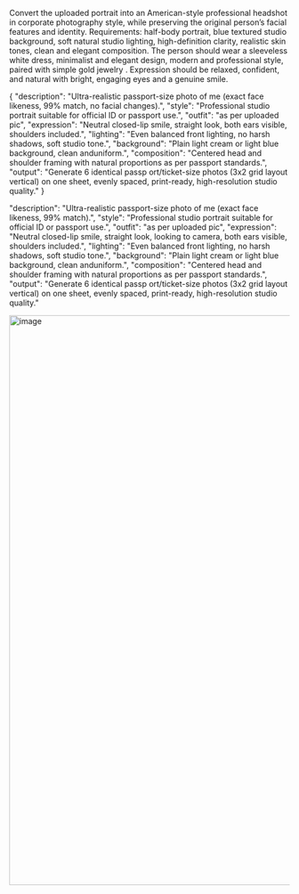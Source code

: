 Convert the uploaded portrait into an American-style professional headshot in corporate photography style, while preserving the original person’s facial features and identity.
Requirements: half-body portrait, blue textured studio background, soft natural studio lighting, high-definition clarity, realistic skin tones, clean and elegant composition.
The person should wear a sleeveless white dress, minimalist and elegant design, modern and professional style, paired with simple gold jewelry .
Expression should be relaxed, confident, and natural with bright, engaging eyes and a genuine smile.



{
 "description": "Ultra-realistic passport-size photo of me (exact face likeness, 99% match, no facial changes).",
 "style": "Professional studio portrait suitable for official ID or passport use.",
 "outfit": "as per uploaded pic",
 "expression": "Neutral closed-lip smile, straight look, both ears visible, shoulders included.",
 "lighting": "Even balanced front lighting, no harsh shadows, soft studio tone.",
 "background": "Plain light cream or light blue background, clean anduniform.",
 "composition": "Centered head and shoulder framing with natural proportions as per passport standards.",
 "output": "Generate 6 identical passp ort/ticket-size photos (3x2 grid layout vertical) on one sheet, evenly spaced, print-ready, high-resolution studio quality."
}

"description": "Ultra-realistic passport-size photo of me (exact face likeness, 99% match).",
 "style": "Professional studio portrait suitable for official ID or passport use.",
 "outfit": "as per uploaded pic",
 "expression": "Neutral closed-lip smile, straight look, looking to camera, both ears visible, shoulders included.",
 "lighting": "Even balanced front lighting, no harsh shadows, soft studio tone.",
 "background": "Plain light cream or light blue background, clean anduniform.",
 "composition": "Centered head and shoulder framing with natural proportions as per passport standards.",
 "output": "Generate 6 identical passp ort/ticket-size photos (3x2 grid layout vertical) on one sheet, evenly spaced, print-ready, high-resolution studio quality."


<img width="1024" height="1024" alt="image" src="https://github.com/user-attachments/assets/51df9321-80b6-471f-9dee-8c68343a6e5a" />
